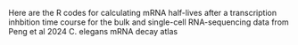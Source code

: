 Here are the R codes for calculating mRNA half-lives after a transcription inhbition time course for the bulk and single-cell RNA-sequencing data from Peng et al 2024 C. elegans mRNA decay atlas

